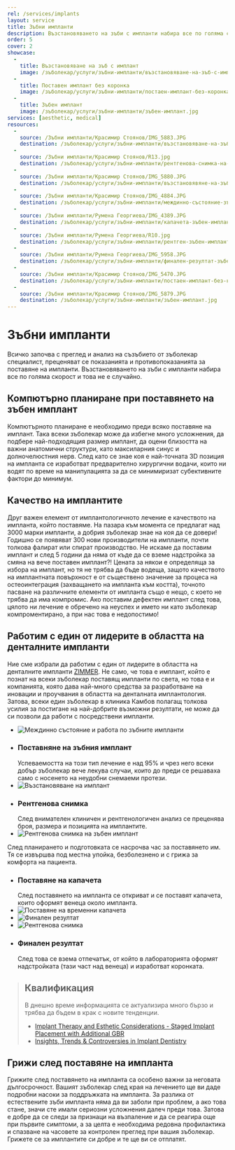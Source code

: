 ```yaml
---
rel: /services/implants
layout: service
title: Зъбни импланти
description: Възстановяването на зъби с импланти набира все по голяма скорост и това не е случайно. Успеваемостта на този тип лечение е над 95% и чрез него всеки добър зъболекар е в състояние да лекува случаи, които до преди това бяха възможни само с носенето на неудобни снемаеми протези. Всичко започва с преглед и анализ на съзъбието, за да може зъболекаря да прецени показанията и противопоказанията за поставяне на импланти.
order: 5
cover: 2
showcase:
  - 
    title: Възстановяване на зъб с имплант
    image: /зъболекар/услуги/зъбни-импланти/възстановяване-на-зъб-с-имплант.jpg
  - 
    title: Поставен имплант без коронка
    image: /зъболекар/услуги/зъбни-импланти/постаен-имплант-без-коронка.jpg
  - 
    title: Зъбен имплант
    image: /зъболекар/услуги/зъбни-импланти/зъбен-имплант.jpg
services: [aesthetic, medical]
resources:
  -
    source: /Зъбни импланти/Красимир Стоянов/IMG_5883.JPG
    destination: /зъболекар/услуги/зъбни-импланти/възстановяване-на-зъб-с-имплант.jpg
  -
    source: /Зъбни импланти/Красимир Стоянов/R13.jpg
    destination: /зъболекар/услуги/зъбни-импланти/рентгенова-снимка-на-зъбен-имплант.jpg
  -
    source: /Зъбни импланти/Красимир Стоянов/IMG_5880.JPG
    destination: /зъболекар/услуги/зъбни-импланти/възстановявяне-на-зъбен-имплант.jpg
  -
    source: /Зъбни импланти/Красимир Стоянов/IMG_4884.JPG
    destination: /зъболекар/услуги/зъбни-импланти/междинно-състояние-зъбен-имплант.jpg
  -
    source: /Зъбни импланти/Румена Георгиева/IMG_4389.JPG
    destination: /зъболекар/услуги/зъбни-импланти/капачета-зъбен-имплант.jpg
  -
    source: /Зъбни импланти/Румена Георгиева/R10.jpg
    destination: /зъболекар/услуги/зъбни-импланти/рентген-зъбен-имплант.jpg
  -
    source: /Зъбни импланти/Румена Георгиева/IMG_5958.JPG
    destination: /зъболекар/услуги/зъбни-импланти/финален-резултат-зъбен-имплант.jpg
  -
    source: /Зъбни импланти/Красимир Стоянов/IMG_5470.JPG
    destination: /зъболекар/услуги/зъбни-импланти/постаен-имплант-без-коронка.jpg
  -
    source: /Зъбни импланти/Красимир Стоянов/IMG_5879.JPG
    destination: /зъболекар/услуги/зъбни-импланти/зъбен-имплант.jpg
---
```

# Зъбни импланти
Всичко започва с преглед и анализ на съзъбието oт зъболекар специалист, преценяват се показанията и противопоказанията за поставяне на импланти. Възстановяването на зъби с импланти набира все по голяма скорост и това не е случайно.

## Компютърно планиране при поставянето на зъбен имплант
Компютърното планиране е необходимо преди всяко поставяне на имплант. Така всеки зъболекар може да избегне много усложнения, да подбере най-подходящия размер имплант, да оцени близостта на важни анатомични структури, като максиларния синус и долночелюстния нерв. След като се знае коя е най-точната 3D позиция на импланта се изработват предварително хирургични водачи, които ни водят по време на манипулацията за да се минимиризат субективните фактори до минимум.

## Качество на имплантите
Друг важен елемент от имплантологичното лечение е качеството на импланта, който поставяме. На пазара към момента се предлагат над 3000 марки импланти, а добрия зъболекар знае на коя да се довери! Годишно се появяват 300 нови производители на импланти, почти толкова фалират или спират производство. Не искаме да поставим имплант и след 5 години да няма от къде да се вземе надстройка за смяна на вече поставен имплант?! Цената за някои е определяща за избора на имплант, но тя не трябва да бъде водеща, защото качеството на имплантната повърхност е от съществено значение за процеса на остеоинтеграция (захващането на импланта към костта), точното пасване на различните елементи от импланта също е нещо, с което не трябва да има компромис. Ако поставим дефектен имплант след това, цялото ни лечение е обречено на неуспех и името ни като зъболекар компроментирано, а при нас това е недопостимо!

## Работим с един от лидерите в областта на денталните импланти
Ние сме избрали да работим с един от лидерите в областта на денталните импланти [ZIMMER](http://www.zimmer.com/). Не само, че това е имплант, който е познат на всеки зъболекар поставящ импланти по света, но това е и компанията, която дава най-много средства за разработване на иновации и проучвания в областта на денталната имплантология. Затова, всеки един зъболекар в клиника Камбов полагащ толкова усилия за постигане на най-добрите възможни резултати, не може да си позволи да работи с посредствени импланти.

- ![Междинно състояние и работа по зъбните импланти](зъбни-импланти/междинно-състояние-зъбен-имплант.jpg)
- ### Поставняне на зъбния имплант
  Успеваемостта на този тип лечение е над 95% и чрез него всеки добър зъболекар вече лекува случаи, които до преди се решаваха само с носенето на неудобни снемаеми протези.
- ![Възстановяване на имплант](зъбни-импланти/възстановявяне-на-зъбен-имплант.jpg)
- ### Рентгенова снимка
  След внимателен клиничен и рентгенологичен анализ се преценява броя, размера и позицията на имплантите.
- ![Рентгенова снимка на зъбен имплант](зъбни-импланти/рентгенова-снимка-на-зъбен-имплант.jpg)

След планирането и подготовката се насрочва час за поставянето им. Тя се извършва под местна упойка, безболезнено и с грижа за комфорта на пациента. 

- ### Поставяне на капачета
  След поставянето на импланта се откриват и се поставят капачета, които оформят венеца около импланта.
- ![Поставяне на временни капачета](зъбни-импланти/капачета-зъбен-имплант.jpg)
- ![Финален резултат](зъбни-импланти/финален-резултат-зъбен-имплант.jpg)
- ![Рентгенова снимка](зъбни-импланти/рентген-зъбен-имплант.jpg)
- ### Финален резултат
  След това се взема отпечатък, от който в лабораторията оформят надстройката (тази част над венеца) и изработват коронката.

> ## Квалификация
> В днешно време информацията се актуализира много бързо и трябва да бъдем в крак с новите тенденции.
> - [Implant Therapy and Esthetic Considerations - Staged Implant Placement with Additional GBR](https://www.dentalxp.com/video/implant-therapy-esthetic-considerations-1051162.aspx)
> - [Insights, Trends & Controversies in Implant Dentistry](https://www.dentalxp.com/video/insights-trends-controversies-implant-1052616.aspx)

## Грижи след поставяне на импланта
Грижите след поставянето на импланта са особено важни за неговата дългосрочност. Вашият зъболекар след края на лечението ще ви даде подробни насоки за поддръжката на импланта. За разлика от естествените зъби импланта няма да ви заболи при проблем, а ако това стане, значи сте имали сериозни усложнения далеч преди това. Затова е добре да се следи за признаци на възпаление и да се реагира още при първите симптоми, а за целта е необходима редовна профилактика и спазване на часовете за контролен преглед при вашия зъболекар. Грижете се за имплантите си добре и те ще ви се отплатят.
